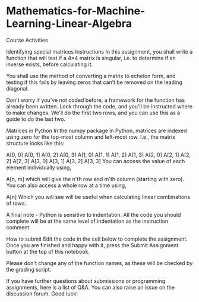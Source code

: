 # Mathematics-for-Machine-Learning-Linear-Algebra
Course Activities

Identifying special matrices
Instructions
In this assignment, you shall write a function that will test if a 4×4 matrix is singular, i.e. to determine if an inverse exists, before calculating it.

You shall use the method of converting a matrix to echelon form, and testing if this fails by leaving zeros that can’t be removed on the leading diagonal.

Don't worry if you've not coded before, a framework for the function has already been written. Look through the code, and you'll be instructed where to make changes. We'll do the first two rows, and you can use this as a guide to do the last two.

Matrices in Python
In the numpy package in Python, matrices are indexed using zero for the top-most column and left-most row. I.e., the matrix structure looks like this:

A[0, 0]  A[0, 1]  A[0, 2]  A[0, 3]
A[1, 0]  A[1, 1]  A[1, 2]  A[1, 3]
A[2, 0]  A[2, 1]  A[2, 2]  A[2, 3]
A[3, 0]  A[3, 1]  A[3, 2]  A[3, 3]
You can access the value of each element individually using,

A[n, m]
which will give the n'th row and m'th column (starting with zero). You can also access a whole row at a time using,

A[n]
Which you will see will be useful when calculating linear combinations of rows.

A final note - Python is sensitive to indentation. All the code you should complete will be at the same level of indentation as the instruction comment.

How to submit
Edit the code in the cell below to complete the assignment. Once you are finished and happy with it, press the Submit Assignment button at the top of this notebook.

Please don't change any of the function names, as these will be checked by the grading script.

If you have further questions about submissions or programming assignments, here is a list of Q&A. You can also raise an issue on the discussion forum. Good luck!


